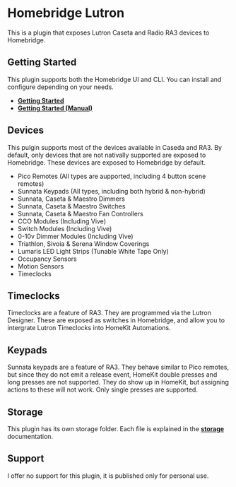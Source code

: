 # Homebridge Lutron

This is a plugin that exposes Lutron Caseta and Radio RA3 devices to Homebridge.

## Getting Started

This plugin supports both the Homebridge UI and CLI. You can install and configure depending on your needs.
-   **[Getting Started](https://github.com/mkellsy/homebridge-lutron/blob/main/docs/ui.md)**
-   **[Getting Started (Manual)](https://github.com/mkellsy/homebridge-lutron/blob/main/docs/cli.md)**

## Devices

This pulgin supports most of the devices available in Caseda and RA3. By default, only devices that are not nativally supported are exposed to Homebridge. These devices are exposed to Homebridge by default.

-   Pico Remotes (All types are aupported, including 4 button scene remotes)
-   Sunnata Keypads (All types, including both hybrid & non-hybrid)
-   Sunnata, Caseta & Maestro Dimmers
-   Sunnata, Caseta & Maestro Switches
-   Sunnata, Caseta & Maestro Fan Controllers
-   CCO Modules (Including Vive)
-   Switch Modules (Including Vive)
-   0-10v Dimmer Modules (Including Vive)
-   Triathlon, Sivoia & Serena Window Coverings
-   Lumaris LED Light Strips (Tunable White Tape Only)
-   Occupancy Sensors
-   Motion Sensors
-   Timeclocks

## Timeclocks

Timeclocks are a feature of RA3. They are programmed via the Lutron Designer. These are exposed as switches in Homebridge, and allow you to intergrate Lutron Timeclocks into HomeKit Automations.

## Keypads

Sunnata keypads are a feature of RA3. They behave similar to Pico remotes, but since they do not emit a release event, HomeKit double presses and long presses are not supported. They do show up in HomeKit, but assigning actions to these will not work. Only single presses are supported.

## Storage
This plugin has its own storage folder. Each file is explained in the **[storage](https://github.com/mkellsy/homebridge-lutron/blob/main/docs/storage.md)** documentation.

## Support

I offer no support for this plugin, it is published only for personal use.
